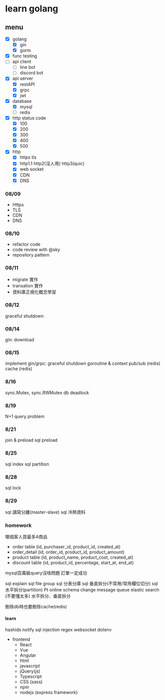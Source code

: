 # learn golang

## menu

- [x] golang
    - [x] gin
    - [x] gorm
- [x] func testing
- [ ] api client
    - [ ] line bot
    - [ ] discord bot
- [x] api server
    - [x] restAPI
    - [x] grpc
    - [x] jwt
- [x] database
    - [x] mysql
    - [ ] redis
- [x] http status code
    - [x] 100
    - [x] 200
    - [x] 300
    - [x] 400
    - [x] 500
- [x] http 
    - [x] https tls
    - [x] http1.1 http2(沒人用) http3(quic)
    - [x] web socket
    - [x] CDN
    - [x] DNS

### 08/09

- Https
- TLS
- CDN
- DNS

### 08/10

- refactor code
- code review with @sky
- repository pattern

### 08/11

- migrate 實作
- transation 實作
- 資料庫正規化概念學習

### 08/12
graceful shutdown

### 08/14
gin: download

### 08/15
implement gin/grpc: graceful shutdown
goroutine & context
pub/sub (redis)
cache (redis)

### 8/16
sync.Mutex, sync.RWMutex
db deadlock

### 8/19
N+1 query problem

### 8/21
join & preload
sql preload

### 8/25
sql index
sql partition

### 8/28
sql lock

### 8/29
sql 讀寫分離(master-slave)
sql 冷熱資料

### homework

哪個客人買最多A商品
- order table (id, purchaser_id, product_id, created_at)
- order_detail (id, order_id, product_id, product_amount)
- product table (id, product_name, product_cost, created_at)
- discount table (id, product_id, percentage, start_at, end_at)

mysql百萬級query沒啥問題
訂單一定成功

sql explain
sql file group
sql 分表分庫
sql 垂直拆分(不常用/常用欄位切分)
sql 水平拆分(partition)
Pt online schema change
message queue
elastic search (不要懂太多)
水平拆分、垂直拆分

刪除db時也要刪除cache(redis)

#### learn

hashids
notify
sql injection
regex
websocket
dotenv

- frontend
    - React
    - Vue
    - Angular
    - html
    - javascript
    - jQuery(js)
    - Typescript
    - CSS (sass)
    - npm
    - nodejs (express framework)

